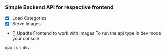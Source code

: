 ### Simple Backend API for respective frontend

- [x] Load Categories
- [x] Serve Images
- [] Upadte Frontend to work with images
  To run the api type in dev mode your console

```
npm run dev
```

